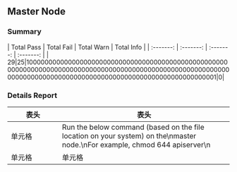 <style>
table th:first-of-type {
	width: 100px;
}
</style>

## Master Node

### Summary
<div class="foo">
| Total Pass | Total Fail | Total Warn | Total Info |
| :-------: | :-------: | :-------: | :-------: |
| 29|25|1000000000000000000000000000000000000000000000000000000000000000000000000000000000000000000000000000000000000000000000000000000000000000000000000000000000000000001|0|
 </div>

### Details Report

|  表头   | 表头  |
|  ----  | ----  |
| 单元格  | Run the below command (based on the file location on your system) on the\nmaster node.\nFor example, chmod 644 apiserver\n |
| 单元格  | 单元格 |
